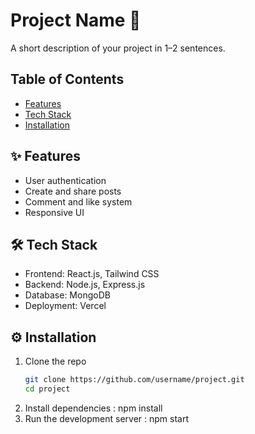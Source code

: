 # Project Name 🚀
A short description of your project in 1–2 sentences.

## Table of Contents
- [Features](#features)
- [Tech Stack](#tech-stack)
- [Installation](#installation)

## ✨ Features
- User authentication
- Create and share posts
- Comment and like system
- Responsive UI

## 🛠️ Tech Stack
- Frontend: React.js, Tailwind CSS
- Backend: Node.js, Express.js
- Database: MongoDB
- Deployment: Vercel


## ⚙️ Installation
1. Clone the repo
   ```bash
   git clone https://github.com/username/project.git
   cd project
2. Install dependencies : npm install
3. Run the development server : npm start
